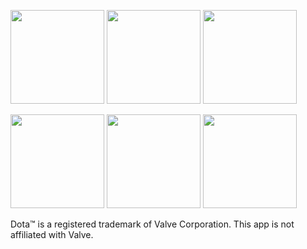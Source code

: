 <img src="https://github.com/nikolajakshic/truesight/blob/master/preview/truesightvid.gif" width="150">   <img src="https://github.com/nikolajakshic/truesight/blob/master/preview/truesight2.png" width="150">   <img src="https://github.com/nikolajakshic/truesight/blob/master/preview/truesight3.png" width="150">

<img src="https://github.com/nikolajakshic/truesight/blob/master/preview/truesight4.png" width="150">   <img src="https://github.com/nikolajakshic/truesight/blob/master/preview/truesight5.png" width="150">   <img src="https://github.com/nikolajakshic/truesight/blob/master/preview/truesight6.png" width="150">


Dota™ is a registered trademark of Valve Corporation. This app is not affiliated with Valve.
